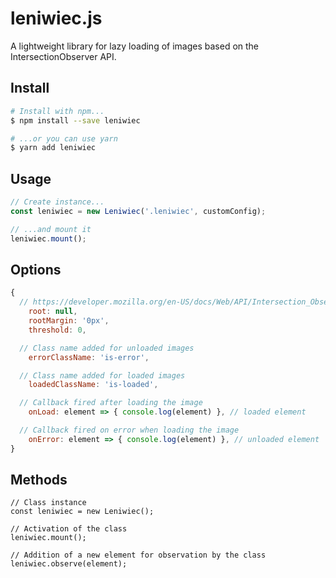 # leniwiec.js

A lightweight library for lazy loading of images based on the IntersectionObserver API.

## Install

```sh
# Install with npm...
$ npm install --save leniwiec

# ...or you can use yarn
$ yarn add leniwiec
```

## Usage

```javascript
// Create instance...
const leniwiec = new Leniwiec('.leniwiec', customConfig);

// ...and mount it
leniwiec.mount();
```

## Options

```javascript
{
  // https://developer.mozilla.org/en-US/docs/Web/API/Intersection_Observer_API
	root: null,
	rootMargin: '0px',
	threshold: 0,

  // Class name added for unloaded images
	errorClassName: 'is-error',

  // Class name added for loaded images
	loadedClassName: 'is-loaded',

  // Callback fired after loading the image
	onLoad: element => { console.log(element) }, // loaded element

  // Callback fired on error when loading the image
	onError: element => { console.log(element) }, // unloaded element
}
```

## Methods

```
// Class instance
const leniwiec = new Leniwiec();

// Activation of the class
leniwiec.mount();

// Addition of a new element for observation by the class
leniwiec.observe(element);
```
